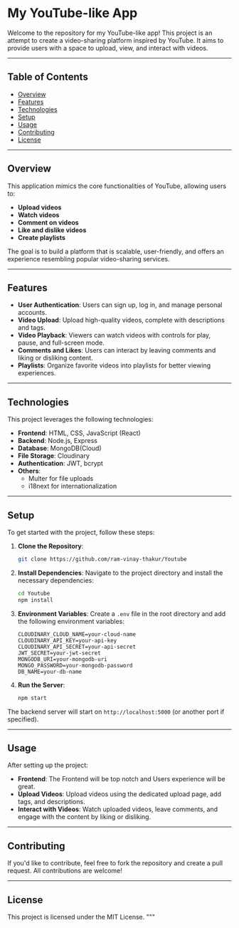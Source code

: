# My YouTube-like App

Welcome to the repository for my YouTube-like app! This project is an attempt to create a video-sharing platform inspired by YouTube. It aims to provide users with a space to upload, view, and interact with videos.

---

## Table of Contents
- [Overview](#overview)
- [Features](#features)
- [Technologies](#technologies)
- [Setup](#setup)
- [Usage](#usage)
- [Contributing](#contributing)
- [License](#license)

---

## Overview

This application mimics the core functionalities of YouTube, allowing users to:

- **Upload videos**
- **Watch videos**
- **Comment on videos**
- **Like and dislike videos**
- **Create playlists**

The goal is to build a platform that is scalable, user-friendly, and offers an experience resembling popular video-sharing services.

---

## Features

- **User Authentication**: Users can sign up, log in, and manage personal accounts.
- **Video Upload**: Upload high-quality videos, complete with descriptions and tags.
- **Video Playback**: Viewers can watch videos with controls for play, pause, and full-screen mode.
- **Comments and Likes**: Users can interact by leaving comments and liking or disliking content.
- **Playlists**: Organize favorite videos into playlists for better viewing experiences.

---

## Technologies

This project leverages the following technologies:

- **Frontend**: HTML, CSS, JavaScript (React)
- **Backend**: Node.js, Express
- **Database**: MongoDB(Cloud)
- **File Storage**: Cloudinary
- **Authentication**: JWT, bcrypt
- **Others**: 
  - Multer for file uploads
  - i18next for internationalization

---

## Setup

To get started with the project, follow these steps:

1. **Clone the Repository**:
    ```bash
    git clone https://github.com/ram-vinay-thakur/Youtube
    ```

2. **Install Dependencies**:
    Navigate to the project directory and install the necessary dependencies:
    ```bash
    cd Youtube
    npm install
    ```

3. **Environment Variables**:
   Create a `.env` file in the root directory and add the following environment variables:
    ```
    CLOUDINARY_CLOUD_NAME=your-cloud-name
    CLOUDINARY_API_KEY=your-api-key
    CLOUDINARY_API_SECRET=your-api-secret
    JWT_SECRET=your-jwt-secret
    MONGODB_URI=your-mongodb-uri
    MONGO_PASSWORD=your-mongodb-password
    DB_NAME=your-db-name
    ```

4. **Run the Server**:
    ```bash
    npm start
    ```

The backend server will start on `http://localhost:5000` (or another port if specified).

---

## Usage

After setting up the project:

- **Frontend**: The Frontend will be top notch and Users experience will be great.
- **Upload Videos**: Upload videos using the dedicated upload page, add tags, and descriptions.
- **Interact with Videos**: Watch uploaded videos, leave comments, and engage with the content by liking or disliking.
  
---

## Contributing

If you'd like to contribute, feel free to fork the repository and create a pull request. All contributions are welcome!

---

## License

This project is licensed under the MIT License.
"""
